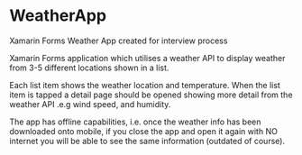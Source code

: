 # WeatherApp
Xamarin Forms Weather App created for interview process

Xamarin Forms application which utilises a weather API to display weather from 3-5
different locations shown in a list.

Each list item shows the weather location and temperature. When the list item is
tapped a detail page should be opened showing more detail from the weather API .e.g wind
speed, and humidity.

The app has offline capabilities, i.e. once the weather info has been downloaded
onto mobile, if you close the app and open it again with NO internet you will be able to see the
same information (outdated of course).
